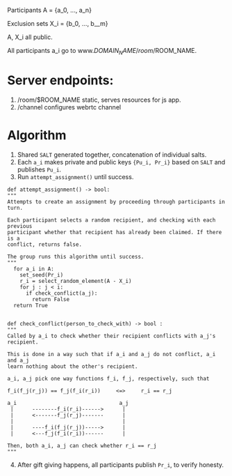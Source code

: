 Participants A = {a_0, ..., a_n}

Exclusion sets X_i = {b_0, ..., b__m}

A, X_i all public.

All participants a_i go to www.$DOMAIN_NAME/room/$ROOM_NAME.

# Server endpoints:

1. /room/$ROOM_NAME static, serves resources for js app.
2. /channel configures webrtc channel

# Algorithm

1. Shared `SALT` generated together, concatenation of individual salts.
2. Each `a_i` makes private and public keys `{Pu_i, Pr_i}` based on `SALT` and
   publishes `Pu_i`.
3. Run `attempt_assignment()` until success.
```
def attempt_assignment() -> bool:
"""
Attempts to create an assignment by proceeding through participants in turn.

Each participant selects a random recipient, and checking with each previous
participant whether that recipient has already been claimed. If there is a
conflict, returns false.

The group runs this algorithm until success.
"""
  for a_i in A:
    set_seed(Pr_i)
    r_i = select_random_element(A - X_i)
    for j : j < i:
      if check_conflict(a_j):
        return False
  return True


def check_conflict(person_to_check_with) -> bool :
"""
Called by a_i to check whether their recipient conflicts with a_j's recipient.

This is done in a way such that if a_i and a_j do not conflict, a_i and a_j
learn nothing about the other's recipient.

a_i, a_j pick one way functions f_i, f_j, respectively, such that

f_i(f_j(r_j)) == f_j(f_i(r_i))     <=>     r_i == r_j

a_i                                 a_j
 |      --------f_i(r_i)------>      |
 |      <-------f_j(r_j)-------      |
 |                                   |
 |      ----f_i(f_j(r_j))----->      |
 |      <---f_j(f_i(r_i))------      |

Then, both a_i, a_j can check whether r_i == r_j
"""
```
4. After gift giving happens, all participants publish `Pr_i`, to verify
   honesty.
